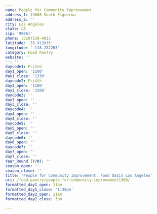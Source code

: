 ```yaml
---
name: People for Community Improvement
address_1: 13008 South Figueroa
address_2: ''
city: Los Angeles
state: CA
zip: '90061'
phone: (310)538-4013
latitude: '33.913935'
longitude: '-118.282263'
category: Food Pantry
website: ''
'': ''
daycode1: Fri2nd
day1_open: '1100'
day1_close: '1330'
daycode2: Fri4th
day2_open: '1100'
day2_close: '1500'
daycode3: ''
day3_open: ''
day3_close: ''
daycode4: ''
day4_open: ''
day4_close: ''
daycode5: ''
day5_open: ''
day5_close: ''
daycode6: ''
day6_open: ''
daycode7: ''
day7_open: ''
day7_close: ''
Year_Round (Y/N): ''
season_open: ''
season_close: ''
title: 'People for Community Improvement, Food Oasis Los Angeles'
uri: /food-pantry/people-for-community-improvement1300/
formatted_day1_open: 11am
formatted_day1_close: '1:30pm'
formatted_day2_open: 11am
formatted_day2_close: 3pm

---
```


